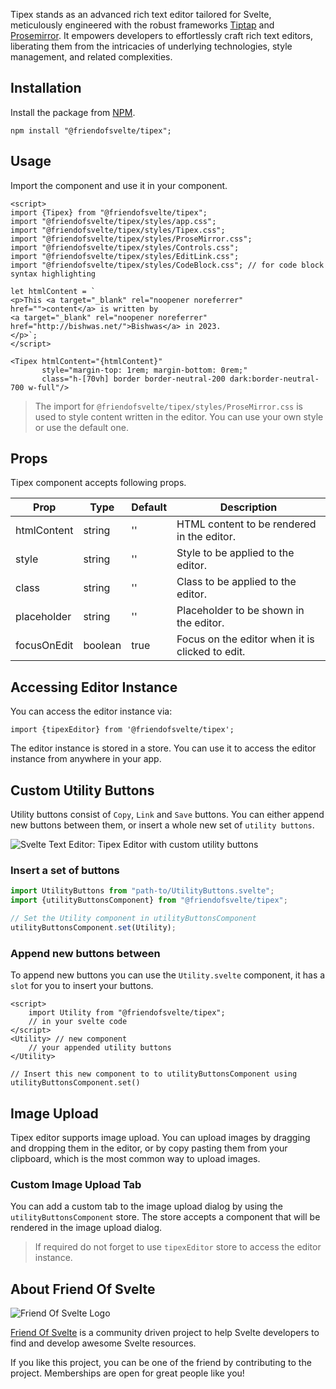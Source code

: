 Tipex stands as an advanced rich text editor tailored for Svelte, meticulously engineered with the robust frameworks [Tiptap](https://tiptap.dev/) and [Prosemirror](https://prosemirror.net/). It empowers developers to effortlessly craft rich text editors, liberating them from the intricacies of underlying technologies, style management, and related complexities.

Installation
------------

Install the package from [NPM](https://www.npmjs.com/package/@friendofsvelte/tipex).

```shell
npm install "@friendofsvelte/tipex";
```

Usage
-----

Import the component and use it in your component.

```sveltehtml
<script>
import {Tipex} from "@friendofsvelte/tipex";
import "@friendofsvelte/tipex/styles/app.css";
import "@friendofsvelte/tipex/styles/Tipex.css";
import "@friendofsvelte/tipex/styles/ProseMirror.css";
import "@friendofsvelte/tipex/styles/Controls.css";
import "@friendofsvelte/tipex/styles/EditLink.css";
import "@friendofsvelte/tipex/styles/CodeBlock.css"; // for code block syntax highlighting

let htmlContent = `
<p>This <a target="_blank" rel="noopener noreferrer" href="">content</a> is written by
<a target="_blank" rel="noopener noreferrer" href="http://bishwas.net/">Bishwas</a> in 2023.
</p>`;
</script>

<Tipex htmlContent="{htmlContent}"
       style="margin-top: 1rem; margin-bottom: 0rem;"
       class="h-[70vh] border border-neutral-200 dark:border-neutral-700 w-full"/>

```

> The import for `@friendofsvelte/tipex/styles/ProseMirror.css` is used to style content written in the editor. You can use your own style or use the default one.

Props
-----

Tipex component accepts following props.

| Prop | Type | Default | Description |
| --- | --- | --- | --- |
| htmlContent | string | '' | HTML content to be rendered in the editor. |
| style | string | '' | Style to be applied to the editor. |
| class | string | '' | Class to be applied to the editor. |
| placeholder | string | '' | Placeholder to be shown in the editor. |
| focusOnEdit | boolean | true | Focus on the editor when it is clicked to edit. |

Accessing Editor Instance
-------------------------

You can access the editor instance via:

```
import {tipexEditor} from '@friendofsvelte/tipex';
```

The editor instance is stored in a store. You can use it to access the editor instance from anywhere in your app.

Custom Utility Buttons
----------------------

Utility buttons consist of `Copy`, `Link` and `Save` buttons. You can either append new buttons between them, or insert a whole new set of `utility buttons`.

![Svelte Text Editor: Tipex Editor with custom utility buttons](https://github.com/friendofsvelte/tipex/assets/42182303/c6feb3c0-9ed8-4f9e-88d2-42b7895a72a8)

### Insert a set of buttons

```javascript
import UtilityButtons from "path-to/UtilityButtons.svelte";
import {utilityButtonsComponent} from "@friendofsvelte/tipex";

// Set the Utility component in utilityButtonsComponent
utilityButtonsComponent.set(Utility);
```

### Append new buttons between

To append new buttons you can use the `Utility.svelte` component, it has a `slot` for you to insert your buttons.

```sveltehtml
<script>
    import Utility from "@friendofsvelte/tipex";
    // in your svelte code
</script>
<Utility> // new component
    // your appended utility buttons
</Utility>

// Insert this new component to to utilityButtonsComponent using utilityButtonsComponent.set()
```

Image Upload
------------

Tipex editor supports image upload. You can upload images by dragging and dropping them in the editor, or by copy pasting them from your clipboard, which is the most common way to upload images.

### Custom Image Upload Tab

You can add a custom tab to the image upload dialog by using the `utilityButtonsComponent` store. The store accepts a component that will be rendered in the image upload dialog.

> If required do not forget to use `tipexEditor` store to access the editor instance.

About Friend Of Svelte
----------------------

![Friend Of Svelte Logo](https://avatars.githubusercontent.com/u/143795012?s=200&v=4)

[Friend Of Svelte](https://github.com/friendofsvelte) is a community driven project to help Svelte developers to find and develop awesome Svelte resources.

If you like this project, you can be one of the friend by contributing to the project. Memberships are open for great people like you!